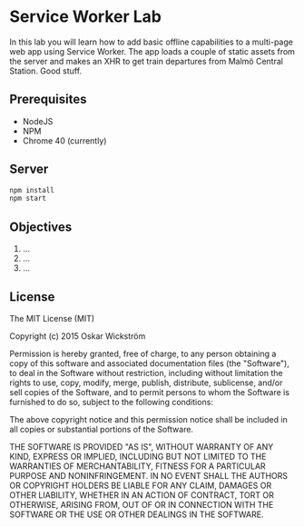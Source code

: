 # Service Worker Lab

In this lab you will learn how to add basic offline capabilities to a multi-page
web app using Service Worker. The app loads a couple of static assets from the
server and makes an XHR to get train departures from Malmö Central Station. Good
stuff.

## Prerequisites

* NodeJS
* NPM
* Chrome 40 (currently)

## Server

```bash
npm install
npm start
```

## Objectives

1. ...
1. ...
1. ...

## License

The MIT License (MIT)

Copyright (c) 2015 Oskar Wickström

Permission is hereby granted, free of charge, to any person obtaining a copy
of this software and associated documentation files (the "Software"), to deal
in the Software without restriction, including without limitation the rights
to use, copy, modify, merge, publish, distribute, sublicense, and/or sell
copies of the Software, and to permit persons to whom the Software is
furnished to do so, subject to the following conditions:

The above copyright notice and this permission notice shall be included in
all copies or substantial portions of the Software.

THE SOFTWARE IS PROVIDED "AS IS", WITHOUT WARRANTY OF ANY KIND, EXPRESS OR
IMPLIED, INCLUDING BUT NOT LIMITED TO THE WARRANTIES OF MERCHANTABILITY,
FITNESS FOR A PARTICULAR PURPOSE AND NONINFRINGEMENT. IN NO EVENT SHALL THE
AUTHORS OR COPYRIGHT HOLDERS BE LIABLE FOR ANY CLAIM, DAMAGES OR OTHER
LIABILITY, WHETHER IN AN ACTION OF CONTRACT, TORT OR OTHERWISE, ARISING FROM,
OUT OF OR IN CONNECTION WITH THE SOFTWARE OR THE USE OR OTHER DEALINGS IN
THE SOFTWARE.
